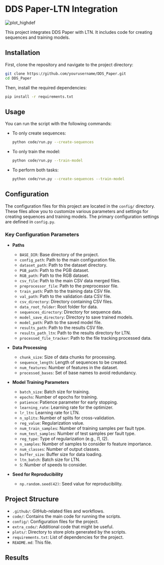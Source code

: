 
# DDS Paper-LTN Integration

![plot_highdef](https://github.com/eduardhogea/DDS_Paper/assets/72266259/5d4a702e-283d-4e88-8da0-ab22e0ed24f8)


This project integrates DDS Paper with LTN. It includes code for creating sequences and training models.

## Installation

First, clone the repository and navigate to the project directory:

```bash
git clone https://github.com/yourusername/DDS_Paper.git
cd DDS_Paper
```

Then, install the required dependencies:

```bash
pip install -r requirements.txt
```

## Usage

You can run the script with the following commands:

- To only create sequences:
  ```bash
  python code/run.py --create-sequences
  ```

- To only train the model:
  ```bash
  python code/run.py --train-model
  ```

- To perform both tasks:
  ```bash
  python code/run.py --create-sequences --train-model
  ```

## Configuration

The configuration files for this project are located in the `config/` directory. These files allow you to customize various parameters and settings for creating sequences and training models. The primary configuration settings are defined in `config.py`.

### Key Configuration Parameters

- **Paths**
  - `BASE_DIR`: Base directory of the project.
  - `config_path`: Path to the main configuration file.
  - `dataset_path`: Path to the dataset directory.
  - `PGB_path`: Path to the PGB dataset.
  - `RGB_path`: Path to the RGB dataset.
  - `csv_file`: Path to the main CSV data merged files.
  - `preprocessor_file`: Path to the preprocessor file.
  - `train_path`: Path to the training data CSV file.
  - `val_path`: Path to the validation data CSV file.
  - `csv_directory`: Directory containing CSV files.
  - `data_root_folder`: Root folder for data.
  - `sequences_directory`: Directory for sequence data.
  - `model_save_directory`: Directory to save trained models.
  - `model_path`: Path to the saved model file.
  - `results_path`: Path to the results CSV file.
  - `results_path_ltn`: Path to the results directory for LTN.
  - `processed_file_tracker`: Path to the file tracking processed data.

- **Data Processing**
  - `chunk_size`: Size of data chunks for processing.
  - `sequence_length`: Length of sequences to be created.
  - `num_features`: Number of features in the dataset.
  - `processed_bases`: Set of base names to avoid redundancy.

- **Model Training Parameters**
  - `batch_size`: Batch size for training.
  - `epochs`: Number of epochs for training.
  - `patience`: Patience parameter for early stopping.
  - `learning_rate`: Learning rate for the optimizer.
  - `lr_ltn`: Learning rate for LTN.
  - `n_splits`: Number of splits for cross-validation.
  - `reg_value`: Regularization value.
  - `num_train_samples`: Number of training samples per fault type.
  - `num_test_samples`: Number of test samples per fault type.
  - `reg_type`: Type of regularization (e.g., l1, l2).
  - `n_samples`: Number of samples to consider fo feature importance.
  - `num_classes`: Number of output classes.
  - `buffer_size`: Buffer size for data loading.
  - `ltn_batch`: Batch size for LTN.
  - `S`: Number of speeds to consider.

- **Seed for Reproducibility**
  - `np.random.seed(42)`: Seed value for reproducibility.

## Project Structure

- `.github/`: GitHub-related files and workflows.
- `code/`: Contains the main code for running the scripts.
- `config/`: Configuration files for the project.
- `extra_code/`: Additional code that might be useful.
- `plots/`: Directory to store plots generated by the scripts.
- `requirements.txt`: List of dependencies for the project.
- `README.md`: This file.


## Results 

